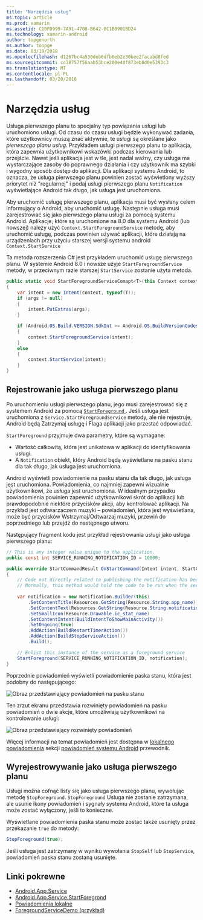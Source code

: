 ```yaml
---
title: "Narzędzia usług"
ms.topic: article
ms.prod: xamarin
ms.assetid: C10FD999-7A91-4708-B642-0C1B0901BD24
ms.technology: xamarin-android
author: topgenorth
ms.author: toopge
ms.date: 03/19/2018
ms.openlocfilehash: d1267bc4a530deb6dfb6eb2e30bee2facabd8fed
ms.sourcegitcommit: cc38757f56aab53bce200e40f873eb8d0e5393c3
ms.translationtype: MT
ms.contentlocale: pl-PL
ms.lasthandoff: 03/20/2018
---
```

# <a name="foreground-services"></a>Narzędzia usług

Usługa pierwszego planu to specjalny typ powiązania usługi lub uruchomiono usługi. Od czasu do czasu usługi będzie wykonywać zadania, które użytkownicy muszą znać aktywnie, te usługi są określane jako _pierwszego planu usług_. Przykładem usługi pierwszego planu to aplikacja, która zapewnia użytkownikowi wskazówki podczas kierowania lub przejście. Nawet jeśli aplikacja jest w tle, jest nadal ważny, czy usługa ma wystarczające zasoby do poprawnego działania i czy użytkownik ma szybki i wygodny sposób dostęp do aplikacji. Dla aplikacji systemu Android, to oznacza, że usługa pierwszego planu powinien zostać wyświetlony wyższy priorytet niż "regularnej" i podaj usługi pierwszego planu `Notification` wyświetlające Android tak długo, jak usługa jest uruchomiona.
 
Aby uruchomić usługę pierwszego planu, aplikacja musi być wysłany celem informujący o Android, aby uruchomić usługę. Następnie usługa musi zarejestrować się jako pierwszego planu usługi za pomocą systemu Android. Aplikacje, które są uruchomione na 8.0 dla systemu Android (lub nowszej) należy użyć `Context.StartForegroundService` metodę, aby uruchomić usługę, podczas powinien używać aplikacji, które działają na urządzeniach przy użyciu starszej wersji systemu android `Context.StartService`

Ta metoda rozszerzenia C# jest przykładem uruchomić usługę pierwszego planu. W systemie Android 8.0 i nowsze użyje `StartForegroundService` metody, w przeciwnym razie starszej `StartService` zostanie użyta metoda.  

```csharp
public static void StartForegroundServiceComapt<T>(this Context context, Bundle args = null) where T : Service
{
    var intent = new Intent(context, typeof(T));
    if (args != null) 
    {
        intent.PutExtras(args);
    }

    if (Android.OS.Build.VERSION.SdkInt >= Android.OS.BuildVersionCodes.O)
    {
        context.StartForegroundService(intent);
    }
    else
    {
        context.StartService(intent);
    }
}
```

## <a name="registering-as-a-foreground-service"></a>Rejestrowanie jako usługa pierwszego planu

Po uruchomieniu usługi pierwszego planu, jego musi zarejestrować się z systemem Android za pomocą [ `StartForeground` ](https://developer.xamarin.com/api/member/Android.App.Service.StartForeground/p/System.Int32/Android.App.Notification/). Jeśli usługa jest uruchomiona z `Service.StartForegroundService` metody, ale nie rejestruje, Android będą Zatrzymaj usługę i Flaga aplikacji jako przestać odpowiadać.

`StartForeground` przyjmuje dwa parametry, które są wymagane:
 
* Wartość całkowitą, która jest unikatowa w aplikacji do identyfikowania usługi.
* A `Notification` obiekt, który Android będą wyświetlane na pasku stanu dla tak długo, jak usługa jest uruchomiona.

Android wyświetli powiadomienie na pasku stanu dla tak długo, jak usługa jest uruchomiona. Powiadomienia, co najmniej zapewni wizualnie użytkownikowi, że usługa jest uruchomiona. W idealnym przypadku powiadomienia powinien zapewnić użytkownikowi skrót do aplikacji lub prawdopodobnie niektóre przycisków akcji, aby kontrolować aplikacji. Na przykład jest odtwarzaczem muzyki &ndash; powiadomień, która jest wyświetlana, może być przycisków Wstrzymaj/Odtwarzaj muzyki, przewiń do poprzedniego lub przejdź do następnego utworu. 

Następujący fragment kodu jest przykład rejestrowania usługi jako usługa pierwszego planu:   

```csharp
// This is any integer value unique to the application.
public const int SERVICE_RUNNING_NOTIFICATION_ID = 10000;

public override StartCommandResult OnStartCommand(Intent intent, StartCommandFlags flags, int startId)
{
    // Code not directly related to publishing the notification has been omitted for clarity.
    // Normally, this method would hold the code to be run when the service is started.
    
    var notification = new Notification.Builder(this)
        .SetContentTitle(Resources.GetString(Resource.String.app_name))
        .SetContentText(Resources.GetString(Resource.String.notification_text))
        .SetSmallIcon(Resource.Drawable.ic_stat_name)
        .SetContentIntent(BuildIntentToShowMainActivity())
        .SetOngoing(true)
        .AddAction(BuildRestartTimerAction())
        .AddAction(BuildStopServiceAction())
        .Build();

    // Enlist this instance of the service as a foreground service
    StartForeground(SERVICE_RUNNING_NOTIFICATION_ID, notification);
}
```

Poprzednie powiadomień wyświetli powiadomienie paska stanu, która jest podobny do następującego:

![Obraz przedstawiający powiadomień na pasku stanu](foreground-services-images/foreground-services-01.png "obraz przedstawiający powiadomień na pasku stanu")

Ten zrzut ekranu przedstawia rozwinięty powiadomień na pasku powiadomień o dwie akcje, które umożliwiają użytkownikowi na kontrolowanie usługi:

![Obraz przedstawiający rozwinięty powiadomień](foreground-services-images/foreground-services-02.png "obraz przedstawiający rozwinięty powiadomień.")

Więcej informacji na temat powiadomień jest dostępna w [lokalnego powiadomienia](~/android/app-fundamentals/notifications/local-notifications.md) sekcji [powiadomień systemu Android](~/android/app-fundamentals/notifications/index.md) przewodnik.

## <a name="unregistering-as-a-foreground-service"></a>Wyrejestrowywanie jako usługa pierwszego planu

Usługi można cofnąć listy się jako usługa pierwszego planu, wywołując metodę `StopForeground`. `StopForeground` Usługa nie zostanie zatrzymana, ale usunie ikony powiadomień i sygnały systemu Android, które ta usługa może zostać wyłączony, jeśli to konieczne.

Wyświetlane powiadomienia paska stanu może zostać także usunięty przez przekazanie `true` do metody: 

```csharp
StopForeground(true);
```

Jeśli usługa jest zatrzymany w wyniku wywołania `StopSelf` lub `StopService`, powiadomień paska stanu zostaną usunięte.

## <a name="related-links"></a>Linki pokrewne

- [Android.App.Service](https://developer.xamarin.com/api/type/Android.App.Service/)
- [Android.App.Service.StartForegrond](https://developer.xamarin.com/api/member/Android.App.Service.StartForeground/p/System.Int32/Android.App.Notification/)
- [Powiadomienia lokalne](~/android/app-fundamentals/notifications/local-notifications.md)
- [ForegroundServiceDemo (przykład)](https://developer.xamarin.com/samples/monodroid/ApplicationFundamentals/ServiceSamples/ForegroundServiceDemo/)
